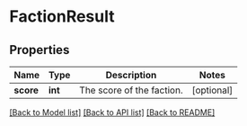 # FactionResult

## Properties
Name | Type | Description | Notes
------------ | ------------- | ------------- | -------------
**score** | **int** | The score of the faction. | [optional] 

[[Back to Model list]](../README.md#documentation-for-models) [[Back to API list]](../README.md#documentation-for-api-endpoints) [[Back to README]](../README.md)


